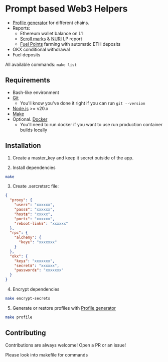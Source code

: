 # Prompt based Web3 Helpers

- [Profile generator](docs/profile.md) for different chains.
- Reports:
  - Ethereum wallet balance on L1
  - [Scroll marks](https://scroll.io/sessions) & [NURI](https://www.nuri.exchange/swap) LP report
  - [Fuel Points](https://app.fuel.network/earn-points) farming with automatic ETH deposits
- OKX conditional withdrawal
- Fuel deposits

All available commands: `make list`

## Requirements

- Bash-like environment
- [Git](https://git-scm.com/book/en/v2/Getting-Started-Installing-Git)
  - You'll know you've done it right if you can run `git --version`
- [Node.js](https://nodejs.org/en) >= v20.x
- [Make](https://www.gnu.org/software/make/manual/make.html)
- Optional. [Docker](https://www.docker.com/)
  - You'll need to run docker if you want to use run production container builds locally

## Installation

1. Create a master_key and keep it secret outside of the app.

2. Install dependencies

```sh
make
```

3. Create .sercretsrc file:

```json
{
  "proxy": {
    "userᵻ": "xxxxxx",
    "passᵻ": "xxxxxx",
    "hostᵻ": "xxxxx",
    "portᵻ": "xxxxxx",
    "reboot-linkᵻ": "xxxxxx"
  },
  "rpc": {
    "alchemy": {
      "keyᵻ": "xxxxxxx"
    }
  },
  "okx": {
    "keyᵻ": "xxxxxxx",
    "secretᵻ": "xxxxxx",
    "passwordᵻ": "xxxxxxx"
  }
}
```

4. Encrypt dependencies

```sh
make encrypt-secrets
```

5. Generate or restore profiles with [Profile generator](docs/profile.md)

```sh
make profile
```

## Contributing

Contributions are always welcome! Open a PR or an issue!

Please look into makefile for commands
